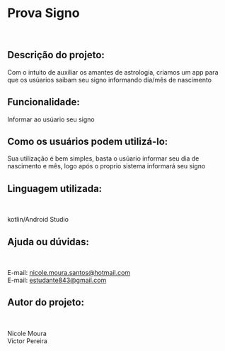 <h1> Prova Signo </h1>

<br>

<h2> Descrição do projeto:</h2> Com o intuito de auxiliar os amantes de astrologia, criamos um app para que os usúarios saibam seu signo informando dia/mês de nascimento  <br> 

<h2>Funcionalidade:</h2> Informar ao usúario seu signo <br> 

<h2> Como os usuários podem utilizá-lo:</h2> Sua utilização é bem simples, basta o usúario informar seu dia de nascimento e mês, logo após o proprio sistema informará seu signo <br> 

<h2> Linguagem utilizada:</h2> <br>

kotlin/Android Studio

<h2> Ajuda ou dúvidas: </h2> <br>

E-mail: nicole.moura.santos@hotmail.com <br>
E-mail: estudante843@gmail.com

<h2> Autor do projeto:</h2> <br>

Nicole Moura <br>
Victor Pereira 
